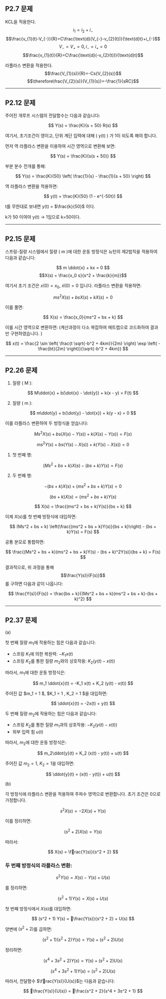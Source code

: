 ## P2.7 문제 

KCL을 적용한다.
$$i_{1}=i_{2}+i_{-}$$
$$\frac{v_{1}(t)-V_{-}}{R}=C\frac{\text{d}(V_{-}-v_{2}(t))}{\text{d}t}+i_{-}$$
$$V_{-}=V_{+}=0, i_{-}=i_{+}=0$$
$$\frac{v_{1}(t)}{R}=C\frac{\text{d}(-v_{2}(t))}{\text{d}t}$$


라플라스 변환을 적용한다.
$$\frac{V_{1}(s)}{R}=-Cs{V_{2}(s)}$$
$$\therefore\frac{V_{2}(s)}{V_{1}(s)}=-\frac{1}{sRC}$$

---

## P2.12 문제

주어진 개루프 시스템의 전달함수는 다음과 같습니다:

$$ Y(s) = \frac{K}{s + 50} R(s) $$

여기서, 초기조건이 영이고, 단위 계단 입력에 대해 \( y(t) \) 가 1이 되도록 해야 합니다.

먼저 역 라플라스 변환을 이용하여 시간 영역으로 변환해 보면:

$$ Y(s) = \frac{K}{s(s + 50)} $$

부분 분수 전개를 통해:

$$ Y(s) = \frac{K}{50} \left( \frac{1}{s} - \frac{1}{s + 50} \right) $$

역 라플라스 변환을 적용하면:

$$ y(t) = \frac{K}{50} (1 - e^{-50t}) $$

t를 무한대로 보내면 y(t) = $\frac{k}{50}$ 이다.

k가 50 이여야 y(t) -\> 1임으로 k=50이다.

---

## P2.15 문제

스프링-질량 시스템에서 질량 \( m \)에 대한 운동 방정식은 뉴턴의 제2법칙을 적용하여 다음과 같습니다:

$$ m \ddot{x} + kx = 0 $$
$$X(s) = \frac{x_0 s}{s^2 + \frac{k}{m}}$$

여기서 초기 조건은 $x(0) = x_0$, $\dot{x}(0) = 0$ 입니다. 라플라스 변환을 적용하면:

$$ ms^2X(s) + bsX(s) + kX(s) = 0 $$

이를 풀면:

$$ X(s) = \frac{x_0}{ms^2 + bs + k} $$

이를 시간 영역으로 변환하면: (계산과정이 다소 복잡하여 매트랩으로 코드화하여 결과만 구현하였습니다. )

$$
x(t) = \frac{2 \sin \left( \frac{t \sqrt{-b^2 + 4km}}{2m} \right) \exp \left( -\frac{bt}{2m} \right)}{\sqrt{-b^2 + 4km}}
$$


---

## P2.26 문제

1. 질량 \( M \):

$$
M\ddot{x} + b(\dot{x} - \dot{y}) + k(x - y) = F(t)
$$

2. 질량 \( m \):

$$
m\ddot{y} + b(\dot{y} - \dot{x}) + k(y - x) = 0
$$

이를 라플라스 변환하여 두 방정식을 얻습니다:

$$
Ms^2 X(s) + bs(X(s) - Y(s)) + k(X(s) - Y(s)) = F(s)
$$

$$
ms^2 Y(s) + bs(Y(s) - X(s)) + k(Y(s) - X(s)) = 0
$$

1. 첫 번째 행:

$$
(Ms^2 + bs + k)X(s) - (bs + k)Y(s) = F(s)
$$

2. 두 번째 행:

$$
-(bs + k)X(s) + (ms^2 + bs + k)Y(s) = 0
$$

$$
(bs + k)X(s) = (ms^2 + bs + k)Y(s)
$$

$$
X(s) = \frac{(ms^2 + bs + k)Y(s)}{bs + k}
$$

이제 $X(s)$를 첫 번째 방정식에 대입하면:

$$
(Ms^2 + bs + k) \left(\frac{(ms^2 + bs + k)Y(s)}{bs + k}\right) - (bs + k)Y(s) = F(s)
$$

공통 분모로 통합하면:

$$
\frac{(Ms^2 + bs + k)(ms^2 + bs + k)Y(s) - (bs + k)^2Y(s)}{bs + k} = F(s)
$$

결과적으로, 위 과정을 통해 $$\frac{Y(s)}{F(s)}$$를 구하면 다음과 같이 나옵니다:

$$
\frac{Y(s)}{F(s)} = \frac{bs + k}{(Ms^2 + bs + k)(ms^2 + bs + k)-(bs + k)^2}
$$

---

## P2.37 문제

(a)

첫 번째 질량 $m_1$에 작용하는 힘은 다음과 같습니다:
- 스프링 $K_1$에 의한 복원력: $-K_1 x(t)$
- 스프링 $K_2$를 통한 질량 $m_2$와의 상호작용: $K_2 (y(t) - x(t))$

따라서, $m_1$에 대한 운동 방정식은:  

$$
m_1 \ddot{x}(t) = -K_1 x(t) + K_2 (y(t) - x(t))
$$

주어진 값 $m_1 = 1 \$, $K_1 = 1 \, K_2 = 1 \$을 대입하면: 

$$
\ddot{x}(t) = -2x(t) + y(t)
$$

두 번째 질량 $m_2$에 작용하는 힘은 다음과 같습니다:
- 스프링 $K_2$를 통한 질량 $m_1$과의 상호작용: $-K_2 (y(t) - x(t))$
- 외부 입력 힘 $u(t)$

따라서, $m_2$에 대한 운동 방정식은:

$$
m_2\ddot{y}(t) = K_2 (x(t) - y(t)) + u(t)
$$

주어진 값 $m_2 = 1$, $K_2 = 1$을 대입하면:

$$
\ddot{y}(t) = (x(t) - y(t)) + u(t)
$$

(b)

각 방정식에 라플라스 변환을 적용하여 주파수 영역으로 변환합니다. 초기 조건은 0으로 가정합니다.

$$s^2 X(s) = -2 X(s) + Y(s)$$

이를 정리하면:

$$
(s^2 + 2) X(s) = Y(s)
$$

따라서:

$$
X(s) = \frac{Y(s)}{s^2 + 2}
$$

### 두 번째 방정식의 라플라스 변환:

$$
s^2 Y(s) = X(s) - Y(s) + U(s)
$$

를 정리하면:

$$
(s^2 + 1) Y(s) = X(s) + U(s)
$$

첫 번째 방정식에서 $X(s)$를 대입하면:

$$
(s^2 + 1) Y(s) = \frac{Y(s)}{s^2 + 2} + U(s)
$$

양변에 $(s^2 + 2)$를 곱하면:

$$
(s^2 + 1)(s^2 + 2) Y(s) = Y(s) + (s^2 + 2) U(s)
$$

정리하면:

$$
(s^4 + 3s^2 + 2) Y(s) = Y(s) + (s^2 + 2) U(s)
$$

$$
(s^4 + 3s^2 + 1) Y(s) = (s^2 + 2) U(s)
$$

따라서, 전달함수 $\frac{Y(s)}{U(s)}$는 다음과 같습니다:

$$
\frac{Y(s)}{U(s)} = \frac{s^2 + 2}{s^4 + 3s^2 + 1}
$$
